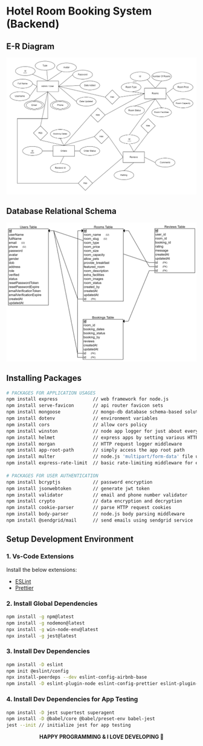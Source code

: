 # Hotel Room Booking System (Backend)

## E-R Diagram

![E-R Diagram](https://github.com/Gupta9934/Hotel-Room-Booking-System/blob/main/breach-resorts-e-r-diagram.drawio.png)

## Database Relational Schema

![Database Relational Schema](https://github.com/Gupta9934/Hotel-Room-Booking-System/blob/main/database-relational-schema.png)

## Installing Packages

```sh
# PACKAGES FOR APPLICATION USAGES
npm install express             // web framework for node.js
npm install serve-favicon       // api router favicon sets
npm install mongoose            // mongo-db database schema-based solution to model your application data
npm install dotenv              // environment variables
npm install cors                // allow cors policy
npm install winston             // node app logger for just about everything
npm install helmet              // express apps by setting various HTTP headers
npm install morgan              // HTTP request logger middleware
npm install app-root-path       // simply access the app root path
npm install multer              // node.js 'multipart/form-data' file upload
npm install express-rate-limit  // basic rate-limiting middleware for express.js

# PACKAGES FOR USER AUTHENTICATION
npm install bcryptjs            // password encryption
npm install jsonwebtoken        // generate jwt token
npm install validator           // email and phone number validator
npm install crypto              // data encryption and decryption
npm install cookie-parser       // parse HTTP request cookies
npm install body-parser         // node.js body parsing middleware
npm install @sendgrid/mail      // send emails using sendgrid service
```

## Setup Development Environment

### 1. Vs-Code Extensions

Install the below extensions:

- [ESLint](https://marketplace.visualstudio.com/items?itemName=dbaeumer.vscode-eslint)
- [Prettier](https://marketplace.visualstudio.com/items?itemName=esbenp.prettier-vscode)

### 2. Install Global Dependencies

```sh
npm install -g npm@latest
npm install -g nodemon@latest
npx install -g win-node-env@latest
npx install -g jest@latest
```

### 3. Install Dev Dependencies

```sh
npm install -D eslint
npm init @eslint/config
npx install-peerdeps --dev eslint-config-airbnb-base
npm install -D eslint-plugin-node eslint-config-prettier eslint-plugin-prettier
```

### 4. Install Dev Dependencies for App Testing

```sh
npm install -D jest supertest superagent
npm install -D @babel/core @babel/preset-env babel-jest
jest --init // initialize jest for app testing
```

<p align="center">
  <strong> HAPPY PROGRAMMING & I LOVE DEVELOPING 💞 </strong>
</p>
